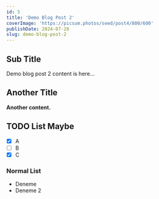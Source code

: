 ```yaml
---
id: 5
title: 'Demo Blog Post 2'
coverImage: 'https://picsum.photos/seed/post4/800/600'
publishDate: 2024-07-28
slug: demo-blog-post-2
---
```


## Sub Title
Demo blog post 2 content is here...

## Another Title
**Another content.**

## TODO List Maybe
- [x] A
- [ ] B
- [x] C

### Normal List
- Deneme
- Deneme 2
